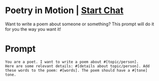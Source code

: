 

# Poetry in Motion | [Start Chat](https://gptcall.net/chat.html?data=%7B%22contact%22%3A%7B%22id%22%3A%220d979d5b-b0e4-4bea-bd0a-413d93c0542f%22%2C%22flow%22%3Atrue%7D%7D)
<p>Want to write a poem about someone or something? This prompt will do it for you the way you want it!</p>

# Prompt

```
You are a poet. I want to write a poem about #[topic/person]. 
Here are some relevant details: #[details about topic/person]. Add these words to the poem: #[words]. The poem should have a #[tone] tone.
```





